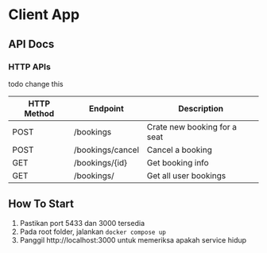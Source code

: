 # Client App

## API Docs

### HTTP APIs

todo change this

| HTTP Method | Endpoint         | Description                  |
| ----------- | ---------------- | ---------------------------- |
| POST        | /bookings        | Crate new booking for a seat |
| POST        | /bookings/cancel | Cancel a booking             |
| GET         | /bookings/{id}   | Get booking info             |
| GET         | /bookings/       | Get all user bookings        |

## How To Start

1. Pastikan port 5433 dan 3000 tersedia
2. Pada root folder, jalankan `docker compose up`
3. Panggil http://localhost:3000 untuk memeriksa apakah service hidup
